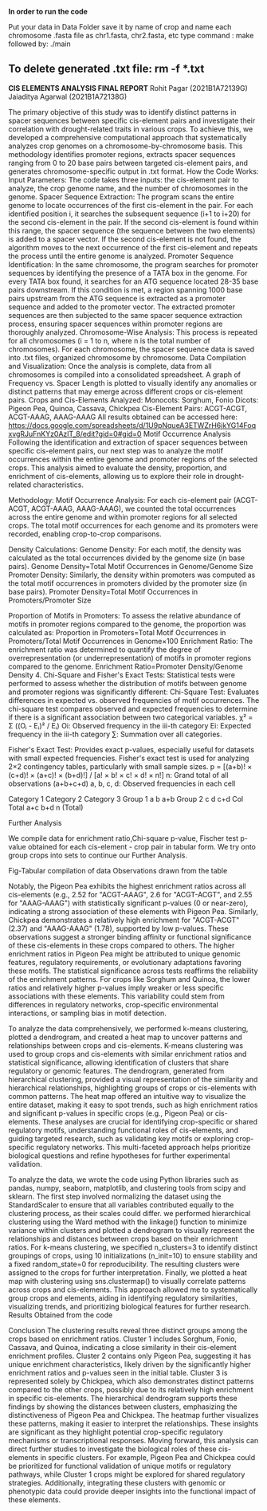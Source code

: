 **In order to run the code**


Put your data in Data Folder save it by name of crop and name each chromosome .fasta file as chr1.fasta, chr2.fasta, etc
type command : make
followed by: ./main

To delete generated .txt file: rm -f *.txt
---------------------------------------------
**CIS ELEMENTS ANALYSIS FINAL REPORT**
Rohit Pagar (2021B1A72139G)
Jaiaditya Agarwal (2021B1A72138G)


The primary objective of this study was to identify distinct patterns in spacer sequences between specific cis-element pairs and investigate their correlation with drought-related traits in various crops. To achieve this, we developed a comprehensive computational approach that systematically analyzes crop genomes on a chromosome-by-chromosome basis. This methodology identifies promoter regions, extracts spacer sequences ranging from 0 to 20 base pairs between targeted cis-element pairs, and generates chromosome-specific output in .txt format.
How the Code Works:
Input Parameters: The code takes three inputs: the cis-element pair to analyze, the crop genome name, and the number of chromosomes in the genome.
Spacer Sequence Extraction:
The program scans the entire genome to locate occurrences of the first cis-element in the pair. For each identified position i, it searches the subsequent sequence (i+1 to i+20) for the second cis-element in the pair.
If the second cis-element is found within this range, the spacer sequence (the sequence between the two elements) is added to a spacer vector.
If the second cis-element is not found, the algorithm moves to the next occurrence of the first cis-element and repeats the process until the entire genome is analyzed.
Promoter Sequence Identification:
In the same chromosome, the program searches for promoter sequences by identifying the presence of a TATA box in the genome.
For every TATA box found, it searches for an ATG sequence located 28-35 base pairs downstream.
If this condition is met, a region spanning 1000 base pairs upstream from the ATG sequence is extracted as a promoter sequence and added to the promoter vector.
The extracted promoter sequences are then subjected to the same spacer sequence extraction process, ensuring spacer sequences within promoter regions are thoroughly analyzed.
Chromosome-Wise Analysis:
This process is repeated for all chromosomes (i = 1 to n, where n is the total number of chromosomes).
For each chromosome, the spacer sequence data is saved into .txt files, organized chromosome by chromosome.
Data Compilation and Visualization:
Once the analysis is complete, data from all chromosomes is compiled into a consolidated spreadsheet.
A graph of Frequency vs. Spacer Length is plotted to visually identify any anomalies or distinct patterns that may emerge across different crops or cis-element pairs.
Crops and Cis-Elements Analyzed:
Monocots: Sorghum, Fonio
Dicots: Pigeon Pea, Quinoa, Cassava, Chickpea
Cis-Element Pairs: ACGT-ACGT, ACGT-AAAG, AAAG-AAAG
All results obtained can be accessed here: https://docs.google.com/spreadsheets/d/1U9pNqueA3ETWZrH6jkYG14FoqxvgRJuFnKYz0AzlT_8/edit?gid=0#gid=0
Motif Occurrence Analysis
Following the identification and extraction of spacer sequences between specific cis-element pairs, our next step was to analyze the motif occurrences within the entire genome and promoter regions of the selected crops. This analysis aimed to evaluate the density, proportion, and enrichment of cis-elements, allowing us to explore their role in drought-related characteristics.

Methodology:
Motif Occurrence Analysis:
For each cis-element pair (ACGT-ACGT, ACGT-AAAG, AAAG-AAAG), we counted the total occurrences across the entire genome and within promoter regions for all selected crops.
The total motif occurrences for each genome and its promoters were recorded, enabling crop-to-crop comparisons.

Density Calculations:
Genome Density: For each motif, the density was calculated as the total occurrences divided by the genome size (in base pairs). 
Genome Density=Total Motif Occurrences in Genome/Genome Size ​
Promoter Density: Similarly, the density within promoters was computed as the total motif occurrences in promoters divided by the promoter size (in base pairs). Promoter Density=Total Motif Occurrences in Promoters/Promoter Size

Proportion of Motifs in Promoters: To assess the relative abundance of motifs in promoter regions compared to the genome, the proportion was calculated as: Proportion in Promoters=Total Motif Occurrences in Promoters/Total Motif Occurrences in Genome×100
Enrichment Ratio:
The enrichment ratio was determined to quantify the degree of overrepresentation (or underrepresentation) of motifs in promoter regions compared to the genome. Enrichment Ratio=Promoter Density/Genome Density
     4. Chi-Square and Fisher's Exact Tests:
Statistical tests were performed to assess whether the distribution of motifs between genome and promoter regions was significantly different:
Chi-Square Test: Evaluates differences in expected vs. observed frequencies of motif occurrences. The chi-square test compares observed and expected frequencies to determine if there is a significant association between two categorical variables.
χ² = Σ ((Oᵢ - Eᵢ)² / Eᵢ)
Oi​: Observed frequency in the iii-th category
Ei​: Expected frequency in the iii-th category
∑: Summation over all categories.

Fisher's Exact Test: Provides exact p-values, especially useful for datasets with small expected frequencies. Fisher's exact test is used for analyzing 2×2 contingency tables, particularly with small sample sizes. 
p = [(a+b)! × (c+d)! × (a+c)! × (b+d)!] / [a! × b! × c! × d! × n!]
n: Grand total of all observations (a+b+c+d)
a, b, c, d: Observed frequencies in each cell



Category 1
Category 2
Category 3
Group 1
a
b
a+b
Group 2
c
d
c+d
Col Total
a+c
b+d
n (Total)





Further Analysis

We compile data for enrichment ratio,Chi-square p-value, Fischer test p-value obtained for each cis-element - crop pair in  tabular form.
We try onto group crops into sets to continue our Further Analysis.

Fig-Tabular  compilation of data
Observations drawn from the table

Notably, the Pigeon Pea exhibits the highest enrichment ratios across all cis-elements (e.g., 2.52 for "ACGT-AAAG", 2.6 for "ACGT-ACGT", and 2.55 for "AAAG-AAAG") with statistically significant p-values (0 or near-zero), indicating a strong association of these elements with Pigeon Pea. Similarly, Chickpea demonstrates a relatively high enrichment for "ACGT-ACGT" (2.37) and "AAAG-AAAG" (1.78), supported by low p-values. These observations suggest a stronger binding affinity or functional significance of these cis-elements in these crops compared to others.
The higher enrichment ratios in Pigeon Pea might be attributed to unique genomic features, regulatory requirements, or evolutionary adaptations favoring these motifs. The statistical significance across tests reaffirms the reliability of the enrichment patterns. For crops like Sorghum and Quinoa, the lower ratios and relatively higher p-values imply weaker or less specific associations with these elements. This variability could stem from differences in regulatory networks, crop-specific environmental interactions, or sampling bias in motif detection.


To analyze the data comprehensively, we performed k-means clustering, plotted a dendrogram, and created a heat map to uncover patterns and relationships between crops and cis-elements. K-means clustering was used to group crops and cis-elements with similar enrichment ratios and statistical significance, allowing identification of clusters that share regulatory or genomic features. The dendrogram, generated from hierarchical clustering, provided a visual representation of the similarity and hierarchical relationships, highlighting groups of crops or cis-elements with common patterns. The heat map offered an intuitive way to visualize the entire dataset, making it easy to spot trends, such as high enrichment ratios and significant p-values in specific crops (e.g., Pigeon Pea) or cis-elements. These analyses are crucial for identifying crop-specific or shared regulatory motifs, understanding functional roles of cis-elements, and guiding targeted research, such as validating key motifs or exploring crop-specific regulatory networks. This multi-faceted approach helps prioritize biological questions and refine hypotheses for further experimental validation.

To analyze the data, we wrote the code using Python libraries such as pandas, numpy, seaborn, matplotlib, and clustering tools from scipy and sklearn. The first step involved normalizing the dataset using the StandardScaler to ensure that all variables contributed equally to the clustering process, as their scales could differ. we performed hierarchical clustering using the Ward method with the linkage() function to minimize variance within clusters and plotted a dendrogram to visually represent the relationships and distances between crops based on their enrichment ratios. For k-means clustering, we specified n_clusters=3 to identify distinct groupings of crops, using 10 initializations (n_init=10) to ensure stability and a fixed random_state=0 for reproducibility. The resulting clusters were assigned to the crops for further interpretation. Finally, we plotted a heat map with clustering using sns.clustermap() to visually correlate patterns across crops and cis-elements. This approach allowed me to systematically group crops and elements, aiding in identifying regulatory similarities, visualizing trends, and prioritizing biological features for further research.
Results Obtained from the code



Conclusion
The clustering results reveal three distinct groups among the crops based on enrichment ratios. Cluster 1 includes Sorghum, Fonio, Cassava, and Quinoa, indicating a close similarity in their cis-element enrichment profiles. Cluster 2 contains only Pigeon Pea, suggesting it has unique enrichment characteristics, likely driven by the significantly higher enrichment ratios and p-values seen in the initial table. Cluster 3 is represented solely by Chickpea, which also demonstrates distinct patterns compared to the other crops, possibly due to its relatively high enrichment in specific cis-elements. The hierarchical dendrogram supports these findings by showing the distances between clusters, emphasizing the distinctiveness of Pigeon Pea and Chickpea. The heatmap further visualizes these patterns, making it easier to interpret the relationships.
These insights are significant as they highlight potential crop-specific regulatory mechanisms or transcriptional responses. Moving forward, this analysis can direct further studies to investigate the biological roles of these cis-elements in specific clusters. For example, Pigeon Pea and Chickpea could be prioritized for functional validation of unique motifs or regulatory pathways, while Cluster 1 crops might be explored for shared regulatory strategies. Additionally, integrating these clusters with genomic or phenotypic data could provide deeper insights into the functional impact of these elements.


